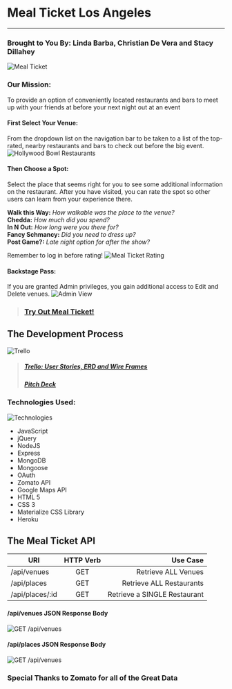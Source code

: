 # Meal Ticket Los Angeles
---
### Brought to You By: Linda Barba, Christian De Vera and Stacy Dillahey

![Meal Ticket](https://i.imgur.com/HynnzTS.png)
### Our Mission: 
To provide an option of conveniently located restaurants and bars to meet up with your friends at before your next night out at an event

#### First Select Your Venue:
From the dropdown list on the navigation bar to be taken to a list of the top-rated, nearby restaurants and bars to check out before the big event.
![Hollywood Bowl Restaurants](https://i.imgur.com/n01OmxY.png)
#### Then Choose a Spot:
Select the place that seems right for you to see some additional information on the restaurant. After you have visited, you can rate the spot so other users can learn from your experience there.  
  
**Walk this Way:** *How walkable was the place to the venue?*  
**Chedda:** *How much did you spend?*  
**In N Out:** *How long were you there for?*  
**Fancy Schmancy:** *Did you need to dress up?*  
**Post Game?:** *Late night option for after the show?*  
  
Remember to log in before rating!
![Meal Ticket Rating](https://i.imgur.com/luIoVPI.png)

#### Backstage Pass:
If you are granted Admin privileges, you gain additional access to Edit and Delete venues.
![Admin View](https://i.imgur.com/ABCgH51.png)

>### [Try Out Meal Ticket!](https://mealticketla.herokuapp.com/)

## The Development Process
![Trello](https://i.imgur.com/gyo8nwd.png)
> ##### [Trello: User Stories, ERD and Wire Frames](https://trello.com/b/CNj1Ge8N/meal-ticket)
 > ##### [Pitch Deck](https://docs.google.com/presentation/d/1CsBuC-a_AZ1yXJEE-EbptPIdgj1MktiNALyQyhaFfrM/edit#slide=id.g21a1ba6c6d_0_17)

### Technologies Used:
![Technologies](https://i.imgur.com/fcMixfL.png)

- JavaScript  
- jQuery
- NodeJS
- Express
- MongoDB
- Mongoose
- OAuth
- Zomato API
- Google Maps API
- HTML 5
- CSS 3
- Materialize CSS Library
- Heroku

## The Meal Ticket API
| URI      | HTTP Verb           | Use Case  |
| ------------- |:-------------:| -----:|
| /api/venues | GET | Retrieve ALL Venues |
| /api/places| GET  |  Retrieve ALL Restaurants |
| /api/places/:id| GET  | Retrieve a SINGLE Restaurant |

#### /api/venues JSON Response Body
![GET /api/venues](https://i.imgur.com/6NCKB2L.png)

#### /api/places JSON Response Body
![GET /api/venues](https://i.imgur.com/7WArykp.png)

### Special Thanks to Zomato for all of the Great Data
